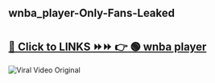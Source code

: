 
 ## wnba_player-Only-Fans-Leaked

# <h2><a href="https://clipsfans.com/wnba_player&ref=git">🔗 Click to LINKS ⏩⏩ 👉 🟢 wnba player </a></h2>

<a href="https://clipsfans.com/wnba_player&ref=git" rel="nofollow" data-target="animated-image.originalLink"><img src="https://i.ibb.co.com/xMMVF88/686577567.gif" alt="Viral Video Original" style="max-width: 100%; display: inline-block;" data-target="animated-image.originalImage"></a>
